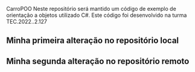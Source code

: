  CarroPOO
Neste repositório será mantido um código de exemplo de orientação a objetos utilizado C#. Este código foi desenvolvido na turma TEC.2022..2.127 

## Minha primeira alteração no repositório local 

## Minha segunda alteração no repositório remoto
